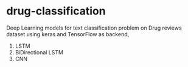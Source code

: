 # drug-classification

Deep Learning models for text classification problem 
on Drug reviews dataset using keras and TensorFlow as backend, 

1) LSTM
2) BiDirectional LSTM
3) CNN
